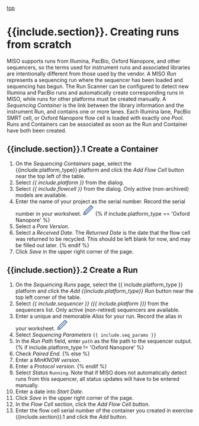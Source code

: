<a name="runs-new" href="#" id="toplink">top</a>

# {{include.section}}. Creating runs from scratch

MISO supports runs from Illumina, PacBio, Oxford Nanopore, and other sequencers, so 
the terms used for instrument runs and associated libraries are intentionally 
different from those used by the vendor. A MISO _Run_ represents a sequencing run 
where the sequencer has been loaded and sequencing has begun. The Run Scanner can be
configured to detect new Illumina and PacBio runs and automatically create
corresponding runs in MISO, while runs for other platforms must be created manually.
A _Sequencing Container_ is the link between the library information and the
instrument Run, and contains one or more lanes. Each Illumina lane, PacBio SMRT 
cell, or Oxford Nanopore flow cell is loaded with exactly one _Pool_.  Runs and
Containers can be associated as soon as the Run and Container have both been created.

## {{include.section}}.1 Create a Container

1. On the _Sequencing Containers_ page, select the {{include.platform_type}} platform and
   click the _Add Flow Cell_ button near the top left of the table.
1. Select _{{ include.platform }}_ from the dialog.
1. Select _{{ include.flowcell }}_ from the dialog. Only active (non-archived) models are
   available.
1. Enter the name of your project as the serial number. Record the serial number in your
   worksheet. <img src="pics/blue_pencil.png">
{% if include.platform_type == 'Oxford Nanopore' %}
1. Select a _Pore Version_.
1. Select a _Received Date_. The _Returned Date_ is the date that the flow cell was returned
to be recycled. This should be left blank for now, and may be filled out later.
{% endif %}
1. Click _Save_ in the upper right corner of the page.

## {{include.section}}.2 Create a Run

1. On the _Sequencing Runs_ page, select the {{ include.platform_type }} platform and click the 
   _Add {{include.platform_type}} Run_ button near the top left corner of the table.
1. Select _{{ include.sequencer }} ({{ include.platform }})_ from the sequencers list. Only
   active (non-retired) sequencers are available.
1. Enter a unique and memorable _Alias_ for your run. Record the alias in your worksheet. <img src="pics/blue_pencil.png">
1. Select _Sequencing Parameters_ `{{ include.seq_params }}`
1. In the _Run Path_ field, enter `path` as the file path to the sequencer output.
{% if include.platform_type != 'Oxford Nanopore' %}
1. Check _Paired End_.
{% else %}
1. Enter a _MinKNOW version_.
1. Enter a _Protocol version_.
{% endif %}
1. Select _Status_ `Running`. Note that if MISO does not automatically detect runs
   from this sequencer, all status updates will have to be entered manually.
1. Enter a date into _Start Date_.
1. Click _Save_ in the upper right corner of the page.
1. In the _Flow Cell_ section, click the _Add Flow Cell_ button.
1. Enter the flow cell serial number of the container you created in exercise
   {{include.section}}.1 and click the _Add_ button.
